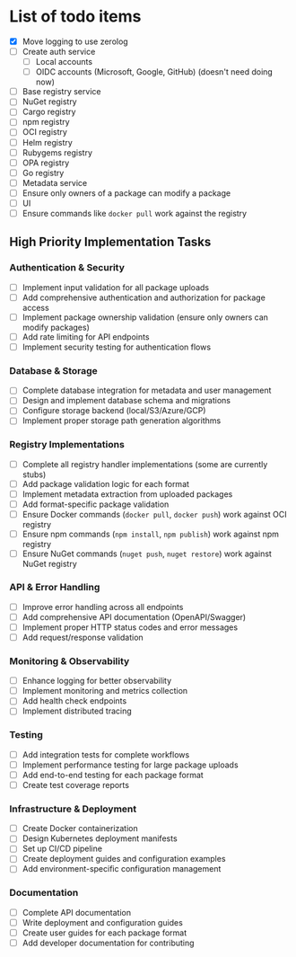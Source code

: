 # List of todo items

- [x] Move logging to use zerolog
- [ ] Create auth service
  - [ ] Local accounts
  - [ ] OIDC accounts (Microsoft, Google, GitHub) (doesn't need doing now)
- [ ] Base registry service
- [ ] NuGet registry
- [ ] Cargo registry
- [ ] npm registry
- [ ] OCI registry
- [ ] Helm registry
- [ ] Rubygems registry
- [ ] OPA registry
- [ ] Go registry
- [ ] Metadata service
- [ ] Ensure only owners of a package can modify a package
- [ ] UI
- [ ] Ensure commands like `docker pull` work against the registry

## High Priority Implementation Tasks

### Authentication & Security
- [ ] Implement input validation for all package uploads
- [ ] Add comprehensive authentication and authorization for package access
- [ ] Implement package ownership validation (ensure only owners can modify packages)
- [ ] Add rate limiting for API endpoints
- [ ] Implement security testing for authentication flows

### Database & Storage
- [ ] Complete database integration for metadata and user management
- [ ] Design and implement database schema and migrations
- [ ] Configure storage backend (local/S3/Azure/GCP)
- [ ] Implement proper storage path generation algorithms

### Registry Implementations
- [ ] Complete all registry handler implementations (some are currently stubs)
- [ ] Add package validation logic for each format
- [ ] Implement metadata extraction from uploaded packages
- [ ] Add format-specific package validation
- [ ] Ensure Docker commands (`docker pull`, `docker push`) work against OCI registry
- [ ] Ensure npm commands (`npm install`, `npm publish`) work against npm registry
- [ ] Ensure NuGet commands (`nuget push`, `nuget restore`) work against NuGet registry

### API & Error Handling
- [ ] Improve error handling across all endpoints
- [ ] Add comprehensive API documentation (OpenAPI/Swagger)
- [ ] Implement proper HTTP status codes and error messages
- [ ] Add request/response validation

### Monitoring & Observability
- [ ] Enhance logging for better observability
- [ ] Implement monitoring and metrics collection
- [ ] Add health check endpoints
- [ ] Implement distributed tracing

### Testing
- [ ] Add integration tests for complete workflows
- [ ] Implement performance testing for large package uploads
- [ ] Add end-to-end testing for each package format
- [ ] Create test coverage reports

### Infrastructure & Deployment
- [ ] Create Docker containerization
- [ ] Design Kubernetes deployment manifests
- [ ] Set up CI/CD pipeline
- [ ] Create deployment guides and configuration examples
- [ ] Add environment-specific configuration management

### Documentation
- [ ] Complete API documentation
- [ ] Write deployment and configuration guides
- [ ] Create user guides for each package format
- [ ] Add developer documentation for contributing
